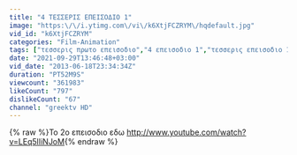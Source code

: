 ```yaml
---
title: "4 ΤΕΣΣΕΡΙΣ ΕΠΕΙΣΟΔΙΟ 1"
image: "https:\/\/i.ytimg.com\/vi\/k6XtjFCZRYM\/hqdefault.jpg"
vid_id: "k6XtjFCZRYM"
categories: "Film-Animation"
tags: ["τεσσερις πρωτο επεισοδιο","4 επεισοδιο 1","τεσσερις επεισοδιο 1"]
date: "2021-09-29T13:46:48+03:00"
vid_date: "2013-06-18T23:34:34Z"
duration: "PT52M9S"
viewcount: "361983"
likeCount: "797"
dislikeCount: "67"
channel: "greektv HD"
---
```

{% raw %}Το 2ο επεισοδιο εδω <a rel="nofollow" target="blank" href="http://www.youtube.com/watch?v=LEq5lIiNJoM">http://www.youtube.com/watch?v=LEq5lIiNJoM</a>{% endraw %}
